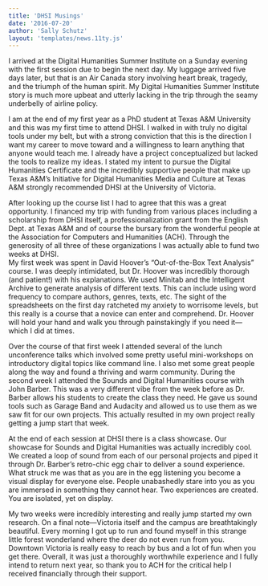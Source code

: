 ```yaml
---
title: 'DHSI Musings'
date: '2016-07-20'
author: 'Sally Schutz'
layout: 'templates/news.11ty.js'
---
```

I arrived at the Digital Humanities Summer Institute on a Sunday evening with the first session due to begin the next day. My luggage arrived five days later, but that is an Air Canada story involving heart break, tragedy, and the triumph of the human spirit. My Digital Humanities Summer Institute story is much more upbeat and utterly lacking in the trip through the seamy underbelly of airline policy.

I am at the end of my first year as a PhD student at Texas A&amp;M University and this was my first time to attend DHSI. I walked in with truly no digital tools under my belt, but with a strong conviction that this is the direction I want my career to move toward and a willingness to learn anything that anyone would teach me. I already have a project conceptualized but lacked the tools to realize my ideas. I stated my intent to pursue the Digital Humanities Certificate and the incredibly supportive people that make up Texas A&amp;M’s Initiative for Digital Humanities Media and Culture at Texas A&amp;M strongly recommended DHSI at the University of Victoria.

After looking up the course list I had to agree that this was a great opportunity. I financed my trip with funding from various places including a scholarship from DHSI itself, a professionalization grant from the English Dept. at Texas A&amp;M and of course the bursary from the wonderful people at the Association for Computers and Humanities (ACH). Through the generosity of all three of these organizations I was actually able to fund two weeks at DHSI.  
My first week was spent in David Hoover’s “Out-of-the-Box Text Analysis” course. I was deeply intimidated, but Dr. Hoover was incredibly thorough (and patient!) with his explanations. We used Minitab and the Intelligent Archive to generate analysis of different texts. This can include using word frequency to compare authors, genres, texts, etc. The sight of the spreadsheets on the first day ratcheted my anxiety to worrisome levels, but this really is a course that a novice can enter and comprehend. Dr. Hoover will hold your hand and walk you through painstakingly if you need it—which I did at times.

Over the course of that first week I attended several of the lunch unconference talks which involved some pretty useful mini-workshops on introductory digital topics like command line. I also met some great people along the way and found a thriving and warm community. During the second week I attended the Sounds and Digital Humanities course with John Barber. This was a very different vibe from the week before as Dr. Barber allows his students to create the class they need. He gave us sound tools such as Garage Band and Audacity and allowed us to use them as we saw fit for our own projects. This actually resulted in my own project really getting a jump start that week.

At the end of each session at DHSI there is a class showcase. Our showcase for Sounds and Digital Humanities was actually incredibly cool. We created a loop of sound from each of our personal projects and piped it through Dr. Barber’s retro-chic egg chair to deliver a sound experience. What struck me was that as you are in the egg listening you become a visual display for everyone else. People unabashedly stare into you as you are immersed in something they cannot hear. Two experiences are created. You are isolated, yet on display.

My two weeks were incredibly interesting and really jump started my own research. On a final note—Victoria itself and the campus are breathtakingly beautiful. Every morning I got up to run and found myself in this strange little forest wonderland where the deer do not even run from you. Downtown Victoria is really easy to reach by bus and a lot of fun when you get there. Overall, it was just a thoroughly worthwhile experience and I fully intend to return next year, so thank you to ACH for the critical help I received financially through their support.
